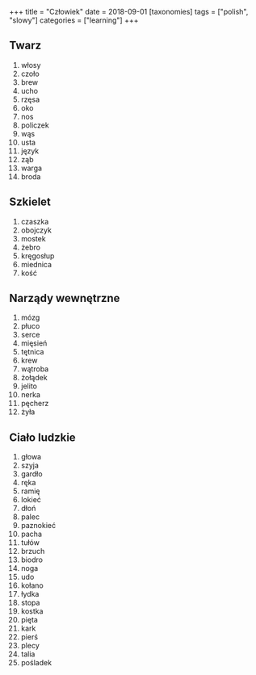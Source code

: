 +++
title = "Człowiek"
date = 2018-09-01
[taxonomies]
tags = ["polish", "slowy"]
categories = ["learning"]
+++
## Twarz
1. włosy
2. czoło
3. brew
4. ucho
5. rzęsa
6. oko
7. nos
8. policzek
9. wąs
10. usta
11. język
12. ząb
13. warga
14. broda

## Szkielet
1. czaszka
2. obojczyk
3. mostek
4. żebro
5. kręgosłup
6. miednica
7. kość

## Narządy wewnętrzne
1. mózg
2. płuco
3. serce
4. mięsień
5. tętnica
6. krew
7. wątroba
8. żołądek
9. jelito
10. nerka
11. pęcherz
12. żyła

## Ciało ludzkie
1. głowa
2. szyja
3. gardło
4. ręka
5. ramię
6. lokieć
7. dłoń
8. palec
9. paznokieć
10. pacha
11. tułów
12. brzuch
13. biodro
14. noga
15. udo
16. kołano
17. łydka
18. stopa
19. kostka
20. pięta
21. kark
22. pierś
23. plecy
24. talia
25. pośladek